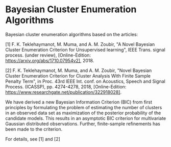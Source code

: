 # Bayesian Cluster Enumeration Algorithms


Bayesian cluster enumeration algorithms based on the articles: 

[1] F. K. Teklehaymanot, M. Muma, and A. M. Zoubir, "A Novel Bayesian Cluster Enumeration Criterion for Unsupervised learning", IEEE Trans. signal process. (under review), [Online-Edition: https://arxiv.org/abs/1710.07954v2], 2018.

[2] F. K. Teklehaymanot, M. Muma, and A. M. Zoubir, "Novel Bayesian Cluster Enumeration Criterion for Cluster Analysis With Finite Sample Penalty Term", in Proc. 43rd IEEE Int. conf. on Acoustics, Speech and Signal Process. (ICASSP), pp. 4274-4278, 2018,
[Online-Edition: https://www.researchgate.net/publication/322918028].


We have derived a new Bayesian Information Criterion (BIC) from first principles by formulating the problem of estimating the number of clusters in an observed data set as maximization of the posterior probability of the candidate models. This results in an asymptotic BIC criterion for multivariate Gaussian distributed observations. Further, finite-sample refinements has been made to the criterion.


For details, see [1] and [2]
